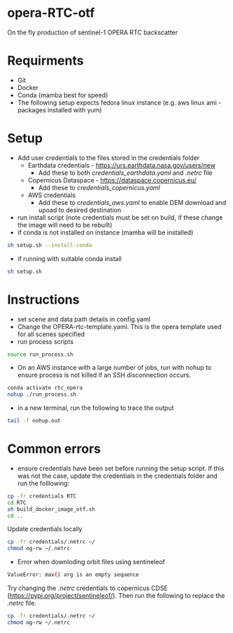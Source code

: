 # opera-RTC-otf
On the fly production of sentinel-1 OPERA RTC backscatter 

# Requirments
- Git
- Docker
- Conda (mamba best for speed)
- The following setup expects fedora linux instance (e.g. aws linux ami - packages installed with yum)

# Setup
- Add user credentials to the files stored in the credentials folder
    - Earthdata credentials - https://urs.earthdata.nasa.gov/users/new
        - Add these to both *credentials_earthdata.yaml* and *.netrc* file
    - Copernicus Dataspace - https://dataspace.copernicus.eu/
        - Add these to *credentials_copernicus.yaml*
    - AWS credentials 
        - Add these to *credentials_aws.yaml* to enable DEM download and upoad to desired destination 
- run install script (note credentials must be set on build, if these change the image will need to be rebuilt)
- if conda is not installed on instance (mamba will be installed)
```bash
sh setup.sh --install-conda
```
- if running with suitable conda install
```bash
sh setup.sh 
```


# Instructions
- set scene and data path details in config.yaml
- Change the OPERA-rtc-template.yaml. This is the opera template used for all scenes specified
- run process scripts
```bash
source run_process.sh
```
- On an AWS instance with a large number of jobs, run with nohup to ensure process is not killed if an SSH disconnection occurs.
```bash
conda activate rtc_opera
nohup ./run_process.sh
```
- in a new terminal, run the following to trace the output
```bash
tail -f nohup.out
```

# Common errors
- ensure credentials have been set before running the setup script. If this was not the case, update the credentials in the credentials folder and run the folllowing:
```bash
cp -fr credentials RTC
cd RTC
sh build_docker_image_otf.sh
cd ..
```
Update credentials locally
```bash
cp -fr credentials/.netrc ~/
chmod og-rw ~/.netrc
```
- Error when downloding orbit files using sentineleof
```bash
ValueError: max() arg is an empty sequence
```
Try changing the *.netrc* credentials to copernicus CDSE (https://pypi.org/project/sentineleof/). Then run the following to replace the *.netrc* file.
```bash
cp -fr credentials/.netrc ~/
chmod og-rw ~/.netrc
```

